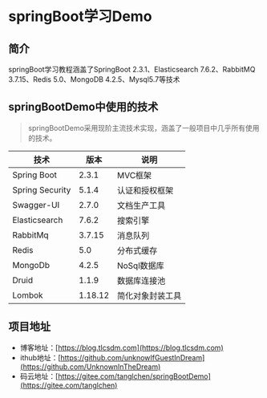 # springBoot学习Demo

## 简介
springBoot学习教程涵盖了SpringBoot 2.3.1、Elasticsearch 7.6.2、RabbitMQ 3.7.15、Redis 5.0、MongoDB 4.2.5、Mysql5.7等技术

## springBootDemo中使用的技术

> springBootDemo采用现阶主流技术实现，涵盖了一般项目中几乎所有使用的技术。

技术 | 版本 | 说明
----|----|----
Spring Boot | 2.3.1 | MVC框架
Spring Security | 5.1.4 | 认证和授权框架
Swagger-UI | 2.7.0 | 文档生产工具
Elasticsearch | 7.6.2 | 搜索引擎
RabbitMq | 3.7.15 | 消息队列
Redis | 5.0 | 分布式缓存
MongoDb | 4.2.5 | NoSql数据库
Druid | 1.1.9 | 数据库连接池
Lombok | 1.18.12 | 简化对象封装工具

## 项目地址
- 博客地址：[https://blog.tlcsdm.com](https://blog.tlcsdm.com)
- ithub地址：[https://github.com/unknowIfGuestInDream](https://github.com/UnknownInTheDream)
- 码云地址：[https://gitee.com/tanglchen/springBootDemo](https://gitee.com/tanglchen)
